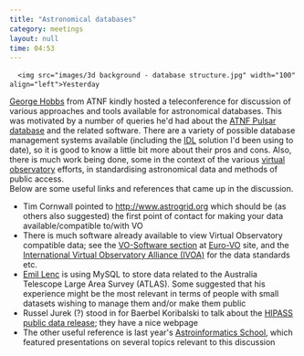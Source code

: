 ```yaml
---
title: "Astronomical databases"
category: meetings
layout: null
time: 04:53
---
```

<!-- converted from blosxom format post using convert.pl dkg 22.1.2022 -->
  <!-- Thursday, April 08, 2010 12:53PM-->
      <img src="images/3d background - database structure.jpg" width="100" align="left">Yesterday
<a href="http://www.atnf.csiro.au/people/George.Hobbs/">George Hobbs</a> from ATNF
kindly hosted a teleconference for discussion of various approaches and tools
available for astronomical databases. This was motivated by a number of queries
he'd had about the
<a href="http://www.atnf.csiro.au/research/pulsar/psrcat">ATNF Pulsar database</a>
and the related software. There are a variety of possible database management
systems available (including the
<a href="http://idlastro.gsfc.nasa.gov/contents.html#C3">IDL</a> solution I'd been
using to date), so it is good to know a little bit more about their pros and
cons. Also, there is much work being done, some in the context of the various
<a href="http://en.wikipedia.org/wiki/Virtual_Observatory">virtual
observatory</a> efforts, in standardising astronomical data and methods of
public access.  <br clear="left">
Below are some useful links and references that came up in the discussion.
<ul>
<li>Tim Cornwall pointed to <a href="http://www.astrogrid.org">http://www.astrogrid.org</a> which should be (as others also suggested) the first point of contact for making your data available/compatible to/with VO
<li>There is much software already available to view Virtual Observatory compatible data; see the <a href="http://www.euro-vo.org/pub/fc/software.html">VO-Software section</a> at <a href="http://www.euro-vo.org">Euro-VO</a> site, and the <a href="http://ivoa.net">International Virtual Observatory Alliance (IVOA)</a> for the data standards etc. 
<li><a href="http://www.atnf.csiro.au/people/Emil.Lenc/ATNF_Homepage/Home.html">Emil Lenc</a> is using MySQL to store data related to the Australia Telescope Large Area Survey (ATLAS).  Some suggested that his experience might be the most relevant in terms of people with small datasets wishing to manage them and/or make them public
<li>Russel Jurek (?) stood in for Baerbel Koribalski to talk about the <a href="http://www.atnf.csiro.au/research/multibeam/release">HIPASS public data release</a>; they have a nice webpage 
<li>The other useful reference is last year's <a href="http://www.physics.usyd.edu.au/ioa/ausvoss">Astroinformatics School</a>,  which featured presentations on several topics relevant to this discussion
</ul>
